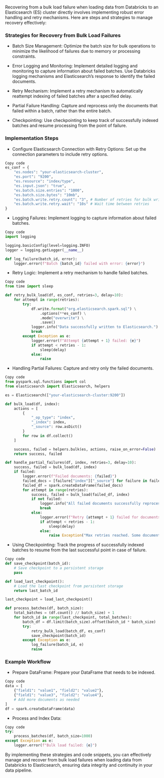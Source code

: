 Recovering from a bulk load failure when loading data from Databricks to an Elasticsearch (ES) cluster directly involves implementing robust error handling and retry mechanisms. Here are steps and strategies to manage recovery effectively:

### Strategies for Recovery from Bulk Load Failures
- Batch Size Management: Optimize the batch size for bulk operations to minimize the likelihood of failures due to memory or processing constraints.

- Error Logging and Monitoring: Implement detailed logging and monitoring to capture information about failed batches. Use Databricks logging mechanisms and Elasticsearch’s response to identify the failed documents.

- Retry Mechanism: Implement a retry mechanism to automatically reattempt indexing of failed batches after a specified delay.

- Partial Failure Handling: Capture and reprocess only the documents that failed within a batch, rather than the entire batch.

- Checkpointing: Use checkpointing to keep track of successfully indexed batches and resume processing from the point of failure.

### Implementation Steps
- Configure Elasticsearch Connection with Retry Options:
Set up the connection parameters to include retry options.

```python
Copy code
es_conf = {
    "es.nodes": "your-elasticsearch-cluster",
    "es.port": "9200",
    "es.resource": "index/type",
    "es.input.json": "true",
    "es.batch.size.entries": "1000",
    "es.batch.size.bytes": "10mb",
    "es.batch.write.retry.count": "3", # Number of retries for bulk writes
    "es.batch.write.retry.wait": "10s" # Wait time between retries
}
```

- Logging Failures:
Implement logging to capture information about failed batches.

```python
Copy code
import logging

logging.basicConfig(level=logging.INFO)
logger = logging.getLogger(__name__)

def log_failure(batch_id, error):
    logger.error(f"Batch {batch_id} failed with error: {error}")
```

- Retry Logic:
Implement a retry mechanism to handle failed batches.

```python
Copy code
from time import sleep

def retry_bulk_load(df, es_conf, retries=3, delay=10):
    for attempt in range(retries):
        try:
            df.write.format("org.elasticsearch.spark.sql") \
                .options(**es_conf) \
                .mode("overwrite") \
                .save()
            logger.info("Data successfully written to Elasticsearch.")
            break
        except Exception as e:
            logger.error(f"Attempt {attempt + 1} failed: {e}")
            if attempt < retries - 1:
                sleep(delay)
            else:
                raise
```

- Handling Partial Failures:
Capture and retry only the failed documents.

```python
Copy code
from pyspark.sql.functions import col
from elasticsearch import Elasticsearch, helpers

es = Elasticsearch(["your-elasticsearch-cluster:9200"])

def bulk_load(df, index):
    actions = [
        {
            "_op_type": "index",
            "_index": index,
            "_source": row.asDict()
        }
        for row in df.collect()
    ]

    success, failed = helpers.bulk(es, actions, raise_on_error=False)
    return success, failed

def handle_partial_failures(df, index, retries=3, delay=10):
    success, failed = bulk_load(df, index)
    if failed:
        logger.error(f"Failed documents: {failed}")
        failed_docs = [failure["index"]["_source"] for failure in failed]
        failed_df = spark.createDataFrame(failed_docs)
        for attempt in range(retries):
            success, failed = bulk_load(failed_df, index)
            if not failed:
                logger.info("All failed documents successfully reprocessed.")
                break
            else:
                logger.error(f"Retry {attempt + 1} failed for documents: {failed}")
                if attempt < retries - 1:
                    sleep(delay)
                else:
                    raise Exception("Max retries reached. Some documents could not be indexed.")
```

- Using Checkpointing:
Track the progress of successfully indexed batches to resume from the last successful point in case of failure.

```python
Copy code
def save_checkpoint(batch_id):
    # Save checkpoint to a persistent storage
    pass

def load_last_checkpoint():
    # Load the last checkpoint from persistent storage
    return last_batch_id

last_checkpoint = load_last_checkpoint()

def process_batches(df, batch_size):
    total_batches = (df.count() // batch_size) + 1
    for batch_id in range(last_checkpoint, total_batches):
        batch_df = df.limit(batch_size).offset(batch_id * batch_size)
        try:
            retry_bulk_load(batch_df, es_conf)
            save_checkpoint(batch_id)
        except Exception as e:
            log_failure(batch_id, e)
            raise
```

### Example Workflow
- Prepare DataFrame: Prepare your DataFrame that needs to be indexed.

```python
Copy code
data = [
    {"field1": "value1", "field2": "value2"},
    {"field1": "value3", "field2": "value4"},
    # Add more documents as needed
]
df = spark.createDataFrame(data)
```

- Process and Index Data:

```python
Copy code
try:
    process_batches(df, batch_size=1000)
except Exception as e:
    logger.error(f"Bulk load failed: {e}")
```

By implementing these strategies and code snippets, you can effectively manage and recover from bulk load failures when loading data from Databricks to Elasticsearch, ensuring data integrity and continuity in your data pipeline.






